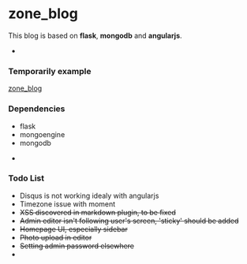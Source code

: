 # zone_blog

This blog is based on **flask**, **mongodb** and **angularjs**.

-

### Temporarily example

[zone_blog](http://www.justlearn.science)

### Dependencies


* flask
* mongoengine
* mongodb

-

### Todo List

* Disqus is not working idealy with angularjs
* Timezone issue with moment
* ~~XSS discovered in markdown plugin, to be fixed~~
* ~~Admin editor isn't following user's screen, 'sticky' should be added~~
* ~~Homepage UI, especially sidebar~~
* ~~Photo upload in editor~~
* ~~Setting admin password elsewhere~~
* 